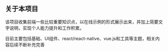 ## 关于本项目
该项目收集前端一些比较重要知识点，以在线示例的形式展示出来，并加上简要文字说明，实现个人能力提升和工作积累。

目前主要包括基础、UI组件、react/react-native、vue.js和工具等主题，相关内容后续不断补充完善